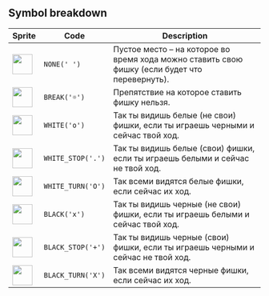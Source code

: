 <meta charset="UTF-8">

## Symbol breakdown
| Sprite | Code | Description |
| -------- | -------- | -------- |
|<img src="/codenjoy-contest/resources/reversi/sprite/none.png" style="width:40px;" /> | `NONE(' ')` | Пустое место – на которое во время хода можно ставить свою фишку (если будет что перевернуть). | 
|<img src="/codenjoy-contest/resources/reversi/sprite/break.png" style="width:40px;" /> | `BREAK('☼')` | Препятствие на которое ставить фишку нельзя. | 
|<img src="/codenjoy-contest/resources/reversi/sprite/white.png" style="width:40px;" /> | `WHITE('o')` | Так ты видишь белые (не свои) фишки, если ты играешь черными и сейчас твой ход. | 
|<img src="/codenjoy-contest/resources/reversi/sprite/white_stop.png" style="width:40px;" /> | `WHITE_STOP('.')` | Так ты видишь белые (свои) фишки, если ты играешь белыми и сейчас не твой ход. | 
|<img src="/codenjoy-contest/resources/reversi/sprite/white_turn.png" style="width:40px;" /> | `WHITE_TURN('O')` | Так всеми видятся белые фишки, если сейчас их ход. | 
|<img src="/codenjoy-contest/resources/reversi/sprite/black.png" style="width:40px;" /> | `BLACK('x')` | Так ты видишь черные (не свои) фишки, если ты играешь белыми и сейчас твой ход. | 
|<img src="/codenjoy-contest/resources/reversi/sprite/black_stop.png" style="width:40px;" /> | `BLACK_STOP('+')` | Так ты видишь черные (свои) фишки, если ты играешь черными и сейчас не твой ход. | 
|<img src="/codenjoy-contest/resources/reversi/sprite/black_turn.png" style="width:40px;" /> | `BLACK_TURN('X')` | Так всеми видятся черные фишки, если сейчас их ход. | 
